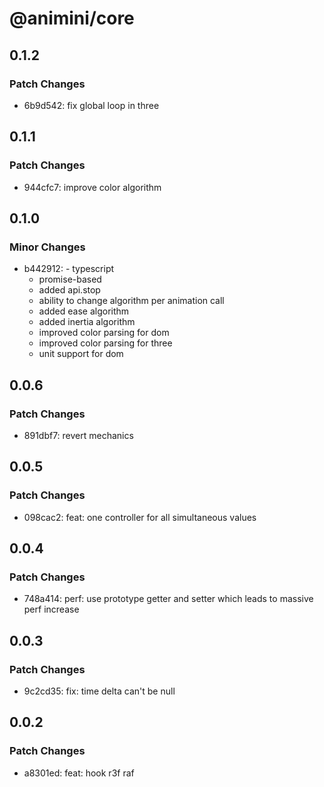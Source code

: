 # @animini/core

## 0.1.2

### Patch Changes

- 6b9d542: fix global loop in three

## 0.1.1

### Patch Changes

- 944cfc7: improve color algorithm

## 0.1.0

### Minor Changes

- b442912: - typescript
  - promise-based
  - added api.stop
  - ability to change algorithm per animation call
  - added ease algorithm
  - added inertia algorithm
  - improved color parsing for dom
  - improved color parsing for three
  - unit support for dom

## 0.0.6

### Patch Changes

- 891dbf7: revert mechanics

## 0.0.5

### Patch Changes

- 098cac2: feat: one controller for all simultaneous values

## 0.0.4

### Patch Changes

- 748a414: perf: use prototype getter and setter which leads to massive perf increase

## 0.0.3

### Patch Changes

- 9c2cd35: fix: time delta can't be null

## 0.0.2

### Patch Changes

- a8301ed: feat: hook r3f raf
